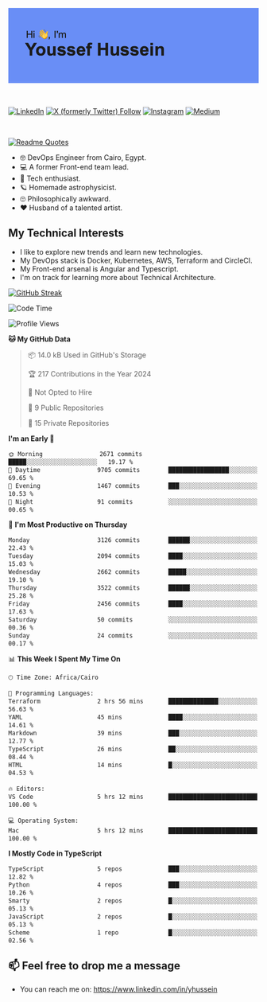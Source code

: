 [![Youssef's GitHub Banner](./assets/youssef-hussein.png)](https://github.com/yorki404)

</br>

[![LinkedIn](https://img.shields.io/badge/linkedin-%230077B5.svg?style=for-the-badge&logo=linkedin&logoColor=white)](https://www.linkedin.com/in/yhussein/)
[![X (formerly Twitter) Follow](https://img.shields.io/twitter/follow/devqik_?style=for-the-badge&logo=X&logoColor=White&labelColor=White)](https://twitter.com/devqik_)
[![Instagram](https://img.shields.io/badge/devqik-E4405F?style=for-the-badge&logo=Instagram&logoColor=white)](https://instagram.com/devqik)
[![Medium](https://img.shields.io/badge/Medium-12100E?style=for-the-badge&logo=medium&logoColor=white)](https://medium.com/@devqik)

</br>

[![Readme Quotes](https://quotes-github-readme.vercel.app/api?type=horizontal&theme=dark)](https://github.com/piyushsuthar/github-readme-quotes)

- :nerd_face: DevOps Engineer from Cairo, Egypt.
- :computer: A former Front-end team lead.
- :satellite: Tech enthusiast.
- :ringed_planet: Homemade astrophysicist.
- :roll_eyes: Philosophically awkward.
- :heart: Husband of a talented artist.

## My Technical Interests

- I like to explore new trends and learn new technologies.
- My DevOps stack is Docker, Kubernetes, AWS, Terraform and CircleCI.
- My Front-end arsenal is Angular and Typescript.
- I'm on track for learning more about Technical Architecture.

[![GitHub Streak](https://streak-stats.demolab.com/?user=devqik&theme=dark)](https://git.io/streak-stats)

<!--START_SECTION:waka-->
![Code Time](http://img.shields.io/badge/Code%20Time-718%20hrs%2028%20mins-blue)

![Profile Views](http://img.shields.io/badge/Profile%20Views-0-blue)

**🐱 My GitHub Data** 

> 📦 14.0 kB Used in GitHub's Storage 
 > 
> 🏆 217 Contributions in the Year 2024
 > 
> 🚫 Not Opted to Hire
 > 
> 📜 9 Public Repositories 
 > 
> 🔑 15 Private Repositories 
 > 
**I'm an Early 🐤** 

```text
🌞 Morning                2671 commits        █████░░░░░░░░░░░░░░░░░░░░   19.17 % 
🌆 Daytime                9705 commits        █████████████████░░░░░░░░   69.65 % 
🌃 Evening                1467 commits        ███░░░░░░░░░░░░░░░░░░░░░░   10.53 % 
🌙 Night                  91 commits          ░░░░░░░░░░░░░░░░░░░░░░░░░   00.65 % 
```
📅 **I'm Most Productive on Thursday** 

```text
Monday                   3126 commits        ██████░░░░░░░░░░░░░░░░░░░   22.43 % 
Tuesday                  2094 commits        ████░░░░░░░░░░░░░░░░░░░░░   15.03 % 
Wednesday                2662 commits        █████░░░░░░░░░░░░░░░░░░░░   19.10 % 
Thursday                 3522 commits        ██████░░░░░░░░░░░░░░░░░░░   25.28 % 
Friday                   2456 commits        ████░░░░░░░░░░░░░░░░░░░░░   17.63 % 
Saturday                 50 commits          ░░░░░░░░░░░░░░░░░░░░░░░░░   00.36 % 
Sunday                   24 commits          ░░░░░░░░░░░░░░░░░░░░░░░░░   00.17 % 
```


📊 **This Week I Spent My Time On** 

```text
🕑︎ Time Zone: Africa/Cairo

💬 Programming Languages: 
Terraform                2 hrs 56 mins       ██████████████░░░░░░░░░░░   56.63 % 
YAML                     45 mins             ████░░░░░░░░░░░░░░░░░░░░░   14.61 % 
Markdown                 39 mins             ███░░░░░░░░░░░░░░░░░░░░░░   12.77 % 
TypeScript               26 mins             ██░░░░░░░░░░░░░░░░░░░░░░░   08.44 % 
HTML                     14 mins             █░░░░░░░░░░░░░░░░░░░░░░░░   04.53 % 

🔥 Editors: 
VS Code                  5 hrs 12 mins       █████████████████████████   100.00 % 

💻 Operating System: 
Mac                      5 hrs 12 mins       █████████████████████████   100.00 % 
```

**I Mostly Code in TypeScript** 

```text
TypeScript               5 repos             ███░░░░░░░░░░░░░░░░░░░░░░   12.82 % 
Python                   4 repos             ███░░░░░░░░░░░░░░░░░░░░░░   10.26 % 
Smarty                   2 repos             █░░░░░░░░░░░░░░░░░░░░░░░░   05.13 % 
JavaScript               2 repos             █░░░░░░░░░░░░░░░░░░░░░░░░   05.13 % 
Scheme                   1 repo              █░░░░░░░░░░░░░░░░░░░░░░░░   02.56 % 
```




<!--END_SECTION:waka-->

## 📫 Feel free to drop me a message
- You can reach me on: https://www.linkedin.com/in/yhussein
